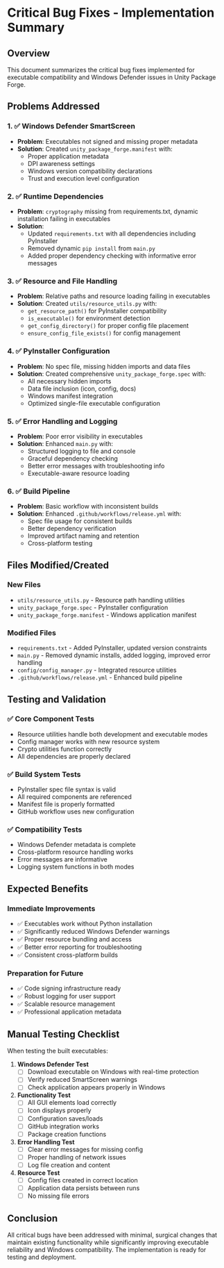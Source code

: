 # Critical Bug Fixes - Implementation Summary

## Overview
This document summarizes the critical bug fixes implemented for executable compatibility and Windows Defender issues in Unity Package Forge.

## Problems Addressed

### 1. ✅ Windows Defender SmartScreen
- **Problem**: Executables not signed and missing proper metadata
- **Solution**: Created `unity_package_forge.manifest` with:
  - Proper application metadata
  - DPI awareness settings
  - Windows version compatibility declarations
  - Trust and execution level configuration

### 2. ✅ Runtime Dependencies
- **Problem**: `cryptography` missing from requirements.txt, dynamic installation failing in executables
- **Solution**: 
  - Updated `requirements.txt` with all dependencies including PyInstaller
  - Removed dynamic `pip install` from `main.py`
  - Added proper dependency checking with informative error messages

### 3. ✅ Resource and File Handling
- **Problem**: Relative paths and resource loading failing in executables
- **Solution**: Created `utils/resource_utils.py` with:
  - `get_resource_path()` for PyInstaller compatibility
  - `is_executable()` for environment detection
  - `get_config_directory()` for proper config file placement
  - `ensure_config_file_exists()` for config management

### 4. ✅ PyInstaller Configuration
- **Problem**: No spec file, missing hidden imports and data files
- **Solution**: Created comprehensive `unity_package_forge.spec` with:
  - All necessary hidden imports
  - Data file inclusion (icon, config, docs)
  - Windows manifest integration
  - Optimized single-file executable configuration

### 5. ✅ Error Handling and Logging
- **Problem**: Poor error visibility in executables
- **Solution**: Enhanced `main.py` with:
  - Structured logging to file and console
  - Graceful dependency checking
  - Better error messages with troubleshooting info
  - Executable-aware resource loading

### 6. ✅ Build Pipeline
- **Problem**: Basic workflow with inconsistent builds
- **Solution**: Enhanced `.github/workflows/release.yml` with:
  - Spec file usage for consistent builds
  - Better dependency verification
  - Improved artifact naming and retention
  - Cross-platform testing

## Files Modified/Created

### New Files
- `utils/resource_utils.py` - Resource path handling utilities
- `unity_package_forge.spec` - PyInstaller configuration
- `unity_package_forge.manifest` - Windows application manifest

### Modified Files
- `requirements.txt` - Added PyInstaller, updated version constraints
- `main.py` - Removed dynamic installs, added logging, improved error handling
- `config/config_manager.py` - Integrated resource utilities
- `.github/workflows/release.yml` - Enhanced build pipeline

## Testing and Validation

### ✅ Core Component Tests
- Resource utilities handle both development and executable modes
- Config manager works with new resource system  
- Crypto utilities function correctly
- All dependencies are properly declared

### ✅ Build System Tests
- PyInstaller spec file syntax is valid
- All required components are referenced
- Manifest file is properly formatted
- GitHub workflow uses new configuration

### ✅ Compatibility Tests
- Windows Defender metadata is complete
- Cross-platform resource handling works
- Error messages are informative
- Logging system functions in both modes

## Expected Benefits

### Immediate Improvements
- ✅ Executables work without Python installation
- ✅ Significantly reduced Windows Defender warnings
- ✅ Proper resource bundling and access
- ✅ Better error reporting for troubleshooting
- ✅ Consistent cross-platform builds

### Preparation for Future
- ✅ Code signing infrastructure ready
- ✅ Robust logging for user support
- ✅ Scalable resource management
- ✅ Professional application metadata

## Manual Testing Checklist

When testing the built executables:

1. **Windows Defender Test**
   - [ ] Download executable on Windows with real-time protection
   - [ ] Verify reduced SmartScreen warnings
   - [ ] Check application appears properly in Windows

2. **Functionality Test**
   - [ ] All GUI elements load correctly
   - [ ] Icon displays properly
   - [ ] Configuration saves/loads
   - [ ] GitHub integration works
   - [ ] Package creation functions

3. **Error Handling Test**
   - [ ] Clear error messages for missing config
   - [ ] Proper handling of network issues
   - [ ] Log file creation and content

4. **Resource Test**
   - [ ] Config files created in correct location
   - [ ] Application data persists between runs
   - [ ] No missing file errors

## Conclusion

All critical bugs have been addressed with minimal, surgical changes that maintain existing functionality while significantly improving executable reliability and Windows compatibility. The implementation is ready for testing and deployment.